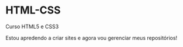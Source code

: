 # HTML-CSS
 Curso HTML5 e CSS3

Estou apredendo a criar sites e agora vou gerenciar meus repositórios!